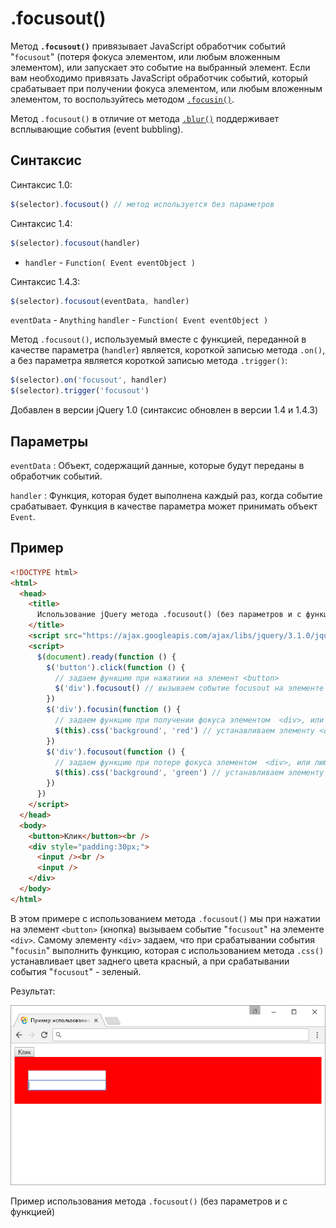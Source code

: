 # .focusout()

Метод **`.focusout()`** привязывает JavaScript обработчик событий "`focusout`" (потеря фокуса элементом, или любым вложенным элементом), или запускает это событие на выбранный элемент. Если вам необходимо привязать JavaScript обработчик событий, который срабатывает при получении фокуса элементом, или любым вложенным элементом, то воспользуйтесь методом [`.focusin()`](focusin.md).

Метод `.focusout()` в отличие от метода [`.blur()`](blur.md) поддерживает всплывающие события (event bubbling).

## Синтаксис

Синтаксис 1.0:

```js
$(selector).focusout() // метод используется без параметров
```

Синтаксис 1.4:

```js
$(selector).focusout(handler)
```

- `handler` - `Function( Event eventObject )`

Синтаксис 1.4.3:

```js
$(selector).focusout(eventData, handler)
```

`eventData` - `Anything`
`handler` - `Function( Event eventObject )`

Метод `.focusout()`, используемый вместе с функцией, переданной в качестве параметра (`handler`) является, короткой записью метода `.on()`, а без параметра является короткой записью метода `.trigger()`:

```js
$(selector).on('focusout', handler)
$(selector).trigger('focusout')
```

Добавлен в версии jQuery 1.0 (синтаксис обновлен в версии 1.4 и 1.4.3)

## Параметры

`eventData`
: Объект, содержащий данные, которые будут переданы в обработчик событий.

`handler`
: Функция, которая будет выполнена каждый раз, когда событие срабатывает. Функция в качестве параметра может принимать объект `Event`.

## Пример

```html
<!DOCTYPE html>
<html>
  <head>
    <title>
      Использование jQuery метода .focusout() (без параметров и с функцией)
    </title>
    <script src="https://ajax.googleapis.com/ajax/libs/jquery/3.1.0/jquery.min.js"></script>
    <script>
      $(document).ready(function () {
        $('button').click(function () {
          // задаем функцию при нажатиии на элемент <button>
          $('div').focusout() // вызываем событие focusout на элементе <div>
        })
        $('div').focusin(function () {
          // задаем функцию при получении фокуса элементом  <div>, или любым вложенным элементом
          $(this).css('background', 'red') // устанавливаем элементу <div> цвет заднего фона красный
        })
        $('div').focusout(function () {
          // задаем функцию при потере фокуса элементом  <div>, или любым вложенным элементо
          $(this).css('background', 'green') // устанавливаем элементу <div> цвет заднего фона зеленый
        })
      })
    </script>
  </head>
  <body>
    <button>Клик</button><br />
    <div style="padding:30px;">
      <input /><br />
      <input />
    </div>
  </body>
</html>
```

В этом примере с использованием метода `.focusout()` мы при нажатии на элемент `<button>` (кнопка) вызываем событие "`focusout`" на элементе `<div>`. Самому элементу `<div>` задаем, что при срабатывании события "`focusin`" выполнить функцию, которая с использованием метода `.css()` устанавливает цвет заднего цвета красный, а при срабатывании события "`focusout`" - зеленый.

Результат:

![Пример использования метода .focusout()](817.png)

Пример использования метода `.focusout()` (без параметров и с функцией)
